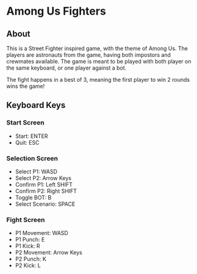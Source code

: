 # Among Us Fighters
## About
This is a Street Fighter inspired game, with the theme of Among Us. The players are astronauts from the game, having both impostors and crewmates available. The game is meant to be played with both player on the same keyboard, or one player against a bot.

The fight happens in a best of 3, meaning the first player to win 2 rounds wins the game!

## Keyboard Keys
### Start Screen
- Start: ENTER
- Quit: ESC
### Selection Screen
- Select P1: WASD
- Select P2: Arrow Keys
- Confirm P1: Left SHIFT
- Confirm P2: Right SHIFT
- Toggle BOT: B
- Select Scenario: SPACE
### Fight Screen
- P1 Movement: WASD
- P1 Punch: E
- P1 Kick: R
- P2 Movement: Arrow Keys
- P2 Punch: K
- P2 Kick: L

